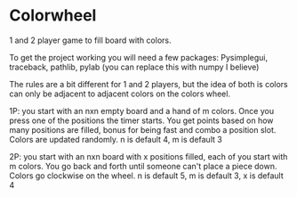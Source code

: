 # Colorwheel
1 and 2 player game to fill board with colors. 

To get the project working you will need a few packages: Pysimplegui, traceback, pathlib, pylab (you can replace this with numpy I believe)

The rules are a bit different for 1 and 2 players, but the idea of both is colors can only be adjacent to adjacent colors on the colors wheel.

1P: you start with an nxn empty board and a hand of m colors. Once you press one of the positions the timer starts.
You get points based on how many positions are filled, bonus for being fast and combo a position slot. Colors are updated randomly.
n is default 4, m is default 3

2P: you start with an nxn board with x positions filled, each of you start with m colors. You go back and forth until someone can't place a piece down. Colors go clockwise on the wheel.
n is default 5, m is default 3, x is default 4
